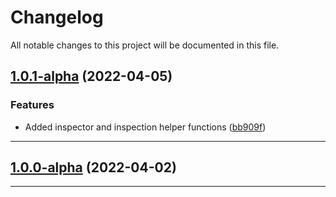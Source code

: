 <!--- BEGIN HEADER -->
# Changelog

All notable changes to this project will be documented in this file.
<!--- END HEADER -->

## [1.0.1-alpha](https://github.com/smplphp/inspector/compare/v1.0.0-alpha...v1.1.0-alpha) (2022-04-05)
### Features

* Added inspector and inspection helper functions ([bb909f](https://github.com/smplphp/inspector/commit/bb909f8c8eeaf505372644d7cbfa68f788e5f2ea))


---

## [1.0.0-alpha](https://github.com/smplphp/inspector/compare/main...v1.0.0-alpha) (2022-04-02)

---

